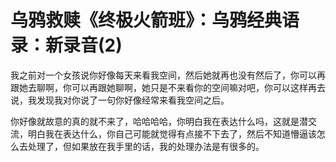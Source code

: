 # 乌鸦救赎《终极火箭班》：乌鸦经典语录：新录音(2)

我之前对一个女孩说你好像每天来看我空间，然后她就再也没有然后了，你可以再跟她去聊啊，你可以再跟她聊啊，她只是不来看你的空间嘛对吧，你可以这样再去说，我发现我对你说了一句你好像经常来看我空间之后。

你好像就故意的真的就不来了，哈哈哈哈，你明白我在表达什么吗，这就是潜交流，明白我在表达什么，你自己可能就觉得有点接不下去了，然后不知道懵逼该怎么去处理了，但如果放在我手里的话，我的处理办法是有很多的。

